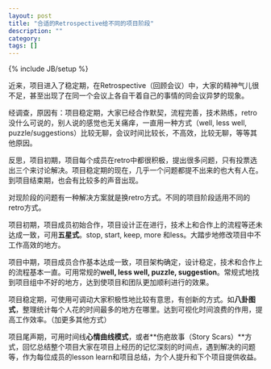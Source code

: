 ```yaml
---
layout: post
title: "合适的Retrospective给不同的项目阶段"
description: ""
category: 
tags: []
---
```

{% include JB/setup %}

近来，项目进入了稳定期，在Retrospective（回顾会议）中，大家的精神气儿很不足，甚至出现了在同一个会议上各自干着自己的事情的同会议异梦的现象。

经调查，原因有：项目稳定期，大家已经合作默契，流程完善，技术熟练，retro没什么可说的，别人说的感觉也无关痛痒，一直用一种方式（well, less well, puzzle/suggestions）比较无聊，会议时间比较长，不高效，比较无聊，等等其他原因。

反思，项目初期，项目每个成员在retro中都很积极，提出很多问题，只有投票选出三个来讨论解决。项目稳定期的现在，几乎一个问题都提不出来的也大有人在。到项目结束期，也会有比较多的声音出现。

对现阶段的问题有一种解决方案就是换retro方式。不同的项目阶段适用不同的retro方式。

项目初期，项目成员初始合作，项目设计正在进行，技术上和合作上的流程等还未达成一致，可用**五星式**。stop, start, keep, more 和less。大踏步地修改项目中不工作高效的地方。

项目中期，项目成员合作基本达成一致，项目架构确定，设计稳定，技术和合作上的流程基本一直。可用常规的**well, less well, puzzle, suggestion**。常规式地找到项目组中不好的地方，达到使项目和团队更加顺利进行的效果。

项目稳定期，可使用可调动大家积极性地比较有意思，有创新的方式。如**八卦图式**，整理统计每个人花的时间最多的地方在哪里。达到可视化时间浪费的作用，提高工作效率。（加更多其他方式）

项目尾声期，可用时间线**心情曲线模式**，或者**伤疤故事（Story Scars）**方式，回忆总结整个项目大家在项目上经历的记忆深刻的时间点，遇到解决的问题等，作为每位成员的lesson learn和项目总结，为个人提升和下个项目提供收益。




